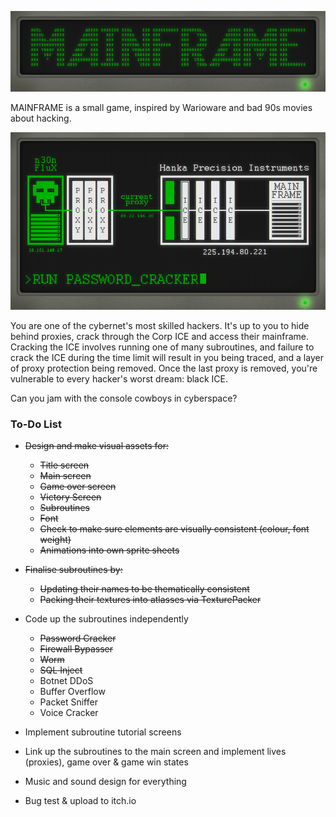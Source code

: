 ![MAINFRAME logo](mainframe_logo.png)

MAINFRAME is a small game, inspired by Warioware and bad 90s movies about hacking.

![MAINFRAME main screen](mainframe.gif)

You are one of the cybernet's most skilled hackers. It's up to you to hide behind proxies, crack through the Corp ICE and access their mainframe. Cracking the ICE involves running one of many subroutines, and failure to crack the ICE during the time limit will result in you being traced, and a layer of proxy protection being removed. Once the last proxy is removed, you're vulnerable to every hacker's worst dream: black ICE.

Can you jam with the console cowboys in cyberspace?

### To-Do List

- ~~Design and make visual assets for:~~
    - ~~Title screen~~
    - ~~Main screen~~
    - ~~Game over screen~~
    - ~~Victory Screen~~
    - ~~Subroutines~~
    - ~~Font~~
    - ~~Check to make sure elements are visually consistent (colour, font weight)~~
    - ~~Animations into own sprite sheets~~


- ~~Finalise subroutines by:~~
    - ~~Updating their names to be thematically consistent~~
    - ~~Packing their textures into atlasses via TexturePacker~~


- Code up the subroutines independently
    - ~~Password Cracker~~
    - ~~Firewall Bypasser~~
    - ~~Worm~~
    - ~~SQL Inject~~
    - Botnet DDoS
    - Buffer Overflow
    - Packet Sniffer
    - Voice Cracker
	
- Implement subroutine tutorial screens    

- Link up the subroutines to the main screen and implement lives (proxies), game over & game win states

- Music and sound design for everything

- Bug test & upload to itch.io
